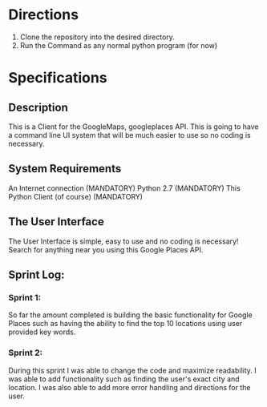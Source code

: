 # Directions
1. Clone the repository into the desired directory.
2. Run the Command as any normal python program (for now)
# Specifications
## Description
This is a Client for the GoogleMaps, googleplaces API. This is going to have a command line UI system that will be much easier to use so no coding is necessary. 
## System Requirements
An Internet connection (MANDATORY)
Python 2.7 (MANDATORY)
This Python Client (of course) (MANDATORY)
## The User Interface
The User Interface is simple, easy to use and no coding is necessary! Search for anything near you using this Google Places API.
## Sprint Log:
### Sprint 1:
  So far the amount completed is building the basic functionality for Google Places such as having the ability to find the top 10 locations using user provided key words.

### Sprint 2:
   During this sprint I was able to change the code and maximize readability. I was able to add functionality such as finding the user's exact city and location. I was also able to add more error handling and directions for the user.
